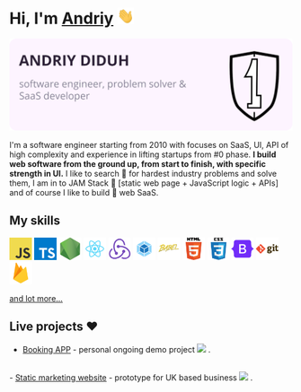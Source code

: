 # Hi, I'm [Andriy](https://andriydiduh.netlify.app) <img src="https://raw.githubusercontent.com/AndriyDiduh/AndriyDiduh/master/wave.gif" width="30px"> 
[<img src="https://raw.githubusercontent.com/AndriyDiduh/AndriyDiduh/master/head-github-banner-andriy-diduh.png">](https://andriydiduh.netlify.app)

I'm a software engineer starting from 2010 with focuses on SaaS, UI, API of high complexity and experience in lifting startups from #0 phase.
<strong>I build web software from the ground up, from start to finish, with specific strength in UI.</strong>
I like to search 🔭 for hardest industry problems and solve them, I am in to JAM Stack :doughnut: [static web page + JavaScript logic + APIs] and of course I like to build :hospital: web SaaS. 

## My skills
<code><img height="40" src="https://raw.githubusercontent.com/github/explore/80688e429a7d4ef2fca1e82350fe8e3517d3494d/topics/javascript/javascript.png"></code>
<code><img height="40" src="https://raw.githubusercontent.com/github/explore/80688e429a7d4ef2fca1e82350fe8e3517d3494d/topics/typescript/typescript.png"></code>
<code><img height="40" src="https://raw.githubusercontent.com/github/explore/80688e429a7d4ef2fca1e82350fe8e3517d3494d/topics/nodejs/nodejs.png"></code>
<code><img height="40" src="https://raw.githubusercontent.com/github/explore/80688e429a7d4ef2fca1e82350fe8e3517d3494d/topics/react/react.png"></code>
<code><img height="40" src="https://raw.githubusercontent.com/github/explore/80688e429a7d4ef2fca1e82350fe8e3517d3494d/topics/redux/redux.png"></code>
<code><img height="40" src="https://raw.githubusercontent.com/github/explore/80688e429a7d4ef2fca1e82350fe8e3517d3494d/topics/webpack/webpack.png"></code>
<code><img height="40" src="https://raw.githubusercontent.com/github/explore/80688e429a7d4ef2fca1e82350fe8e3517d3494d/topics/babel/babel.png"></code>
<code><img height="40" src="https://raw.githubusercontent.com/github/explore/80688e429a7d4ef2fca1e82350fe8e3517d3494d/topics/html/html.png"></code>
<code><img height="40" src="https://raw.githubusercontent.com/github/explore/80688e429a7d4ef2fca1e82350fe8e3517d3494d/topics/css/css.png"></code>
<img src="https://raw.githubusercontent.com/devicons/devicon/master/icons/bootstrap/bootstrap-plain.svg" alt="bootstrap" width="40" height="40" />
<code><img height="40" src="https://raw.githubusercontent.com/github/explore/80688e429a7d4ef2fca1e82350fe8e3517d3494d/topics/git/git.png"></code>
<code><img height="40" src="https://raw.githubusercontent.com/github/explore/80688e429a7d4ef2fca1e82350fe8e3517d3494d/topics/firebase/firebase.png"></code>

[and lot more...](https://andriydiduh.netlify.app/hard-skills/)

## Live projects :heart:
- <a href="https://booking-app-project.netlify.app/">Booking APP</a> - personal ongoing demo project <img src="https://booking-app-project.netlify.app/components/utils/Copyright/android-icon-192x192.png" width="25" /> .
<br />
- <a href="https://rehab-my-patient-project.netlify.app/"> Static marketing website</a> - prototype for UK based business <img src="https://rehab-my-patient-project.netlify.app/components/utils/Copyright/android-icon-192x192.png" width="20" /> .
